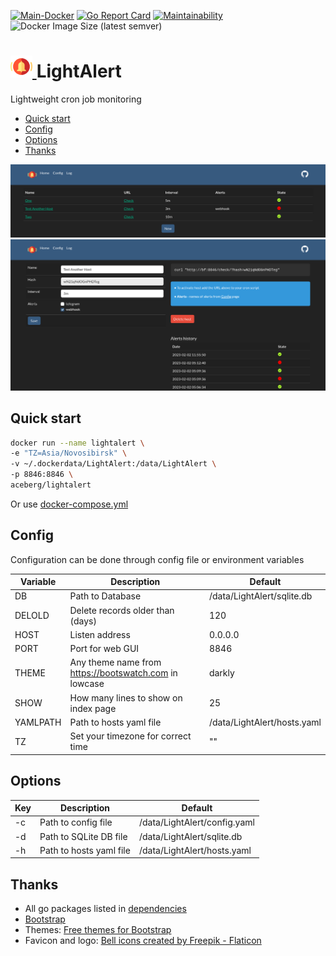 [![Main-Docker](https://github.com/aceberg/LightAlert/actions/workflows/main-docker.yml/badge.svg)](https://github.com/aceberg/LightAlert/actions/workflows/main-docker.yml)
[![Go Report Card](https://goreportcard.com/badge/github.com/aceberg/LightAlert)](https://goreportcard.com/report/github.com/aceberg/LightAlert)
[![Maintainability](https://api.codeclimate.com/v1/badges/d5afcbba61b811fa3ddc/maintainability)](https://codeclimate.com/github/aceberg/LightAlert/maintainability)
![Docker Image Size (latest semver)](https://img.shields.io/docker/image-size/aceberg/lightalert)

<h1><a href="https://github.com/aceberg/LightAlert">
    <img src="https://raw.githubusercontent.com/aceberg/LightAlert/main/assets/logo.png" width="35" />
</a>LightAlert</h1>

Lightweight cron job monitoring 

- [Quick start](https://github.com/aceberg/lightalert#quick-start)
- [Config](https://github.com/aceberg/lightalert#config)
- [Options](https://github.com/aceberg/lightalert#options)
- [Thanks](https://github.com/aceberg/lightalert#thanks)


![Screenshot](https://raw.githubusercontent.com/aceberg/LightAlert/main/assets/Screenshot%202023-02-02%20at%2011-55-21%20LightAlert.png)
![Screenshot1](https://raw.githubusercontent.com/aceberg/LightAlert/main/assets/Screenshot%202023-02-02%20at%2011-56-04%20LightAlert.png)

## Quick start

```sh
docker run --name lightalert \
-e "TZ=Asia/Novosibirsk" \
-v ~/.dockerdata/LightAlert:/data/LightAlert \
-p 8846:8846 \
aceberg/lightalert
```
Or use [docker-compose.yml](docker-compose.yml)

## Config


Configuration can be done through config file or environment variables

| Variable  | Description | Default |
| --------  | ----------- | ------- |
| DB        | Path to Database | /data/LightAlert/sqlite.db |
| DELOLD | Delete records older than (days) | 120 |
| HOST | Listen address | 0.0.0.0 |
| PORT   | Port for web GUI | 8846 |
| THEME | Any theme name from https://bootswatch.com in lowcase | darkly |
| SHOW | How many lines to show on index page | 25 |
| YAMLPATH | Path to hosts yaml file | /data/LightAlert/hosts.yaml |
| TZ | Set your timezone for correct time | "" |

## Options

| Key  | Description | Default | 
| --------  | ----------- | ------- | 
| -c | Path to config file | /data/LightAlert/config.yaml | 
| -d | Path to SQLite DB file | /data/LightAlert/sqlite.db | 
| -h | Path to hosts yaml file | /data/LightAlert/hosts.yaml | 

## Thanks
- All go packages listed in [dependencies](https://github.com/aceberg/LightAlert/network/dependencies)
- [Bootstrap](https://getbootstrap.com/)
- Themes: [Free themes for Bootstrap](https://bootswatch.com)
- Favicon and logo: [Bell icons created by Freepik - Flaticon](https://www.flaticon.com/free-icons/bell)